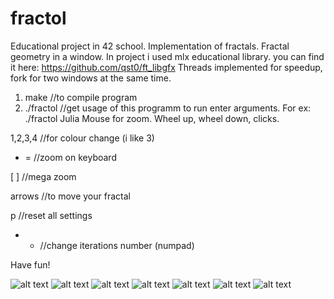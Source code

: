 # fractol
Educational project in 42 school. Implementation of fractals. Fractal geometry in a window.
In project i used mlx educational library. you can find it here:
https://github.com/qst0/ft_libgfx
Threads implemented for speedup, fork for two windows at the same time.

1. make //to compile program
2. ./fractol //get usage of this programm
  to run enter arguments. For ex:
  ./fractol Julia
  Mouse for zoom. Wheel up, wheel down, clicks.
  
  1,2,3,4 //for colour change (i like 3)
  
  - = //zoom on keyboard
  
  [ ] //mega zoom
  
  arrows //to move your fractal
  
  p //reset all settings
 
 + - //change iterations number (numpad)

 Have fun!

![alt text](https://github.com/Wantiklo/fractol/blob/master/screenshots/1.png)
![alt text](https://ezgif.com/optimize/ezgif-5-4a25a814d8.gif)
![alt text](https://github.com/Wantiklo/fractol/blob/master/screenshots/3.png)
![alt text](https://github.com/Wantiklo/fractol/blob/master/screenshots/4.png)
![alt text](https://github.com/Wantiklo/fractol/blob/master/screenshots/5.png)
![alt text](https://github.com/Wantiklo/fractol/blob/master/screenshots/6.png)
![alt text](https://github.com/Wantiklo/fractol/blob/master/screenshots/7.png)
